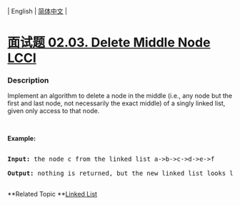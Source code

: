 | English | [简体中文](README.md) |

# [面试题 02.03. Delete Middle Node LCCI](https://leetcode-cn.com/problems/delete-middle-node-lcci)
 ### Description
<p>Implement an algorithm to delete a node in the middle (i.e., any node but the first and last node, not necessarily the exact middle) of a singly linked list, given only access to that node.</p>

<p>&nbsp;</p>

<p><strong>Example: </strong></p>

<pre>
<strong>Input: </strong>the node c from the linked list a-&gt;b-&gt;c-&gt;d-&gt;e-&gt;f
<strong>Output: </strong>nothing is returned, but the new linked list looks like a-&gt;b-&gt;d-&gt;e-&gt;f
</pre>

**Related Topic	**[Linked List](https://leetcode-cn.com/tag/linked-list) 